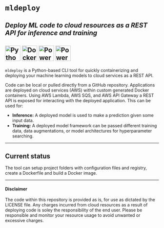 # `mldeploy`
## *Deploy ML code to cloud resources as a REST API for inference and training*

<img src=https://www.python.org/static/community_logos/python-logo-master-v3-TM-flattened.png alt="PythonPowered_Logo" height="50"/> <img src=https://www.docker.com/sites/default/files/d8/2019-07/horizontal-logo-monochromatic-white.png alt="Docker_Logo" height="50"/> <img src=https://d0.awsstatic.com/logos/powered-by-aws.png alt="PoweredByAWS_Logo" height="50"/> <img src=https://restfulapi.net/wp-content/uploads/rest.png alt="PoweredByAWS_Logo" height="50"/>
---

`mldeploy` is a Python-based CLI tool for quickly containerizing and deploying your machine learning models to cloud services as a REST API.

Code can be local or pulled directly from a GitHub repository. Applications are deployed on cloud services (AWS) within custom generated Docker containers. Using AWS Lambda, AWS SQS, and AWS API Gateway a REST API is exposed for interacting with the deployed application. This can be used for:
 * **Inference:** A deployed model is used to make a prediction given some input data.
 * **Training:** A deployed model framework can be passed different training data, data augmentations, or model architectures for hyperparameter searching.
 
---

## Current status
The tool can setup project folders with configuration files and registry, create a Dockerfile and build a Docker image.

---
#### Disclaimer
The code within this repository is provided as is, for use as dictated by the LICENSE file. Any charges incurred from cloud resources as a result of deploying code is soley the responsibility of the end user. Please be responsible and monitor your resource usage to avoid unwanted or excessive charges.
 